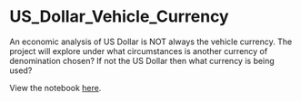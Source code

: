 US_Dollar_Vehicle_Currency
==========================

An economic analysis of US Dollar is NOT always the vehicle currency. The project will explore under what circumstances is another currency of denomination chosen?  If not the US Dollar then what currency is being used?

View the notebook [here](http://nbviewer.ipython.org/urls/raw.github.com/agconti/US_Dollar_Vehicle_Currency/master/US_Dollar_Vehicle_Currency.ipynb).
